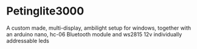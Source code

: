 # Petinglite3000
A custom made, multi-display, ambilight setup for windows, together with an arduino nano, hc-06 Bluetooth module and ws2815 12v individually addressable leds
